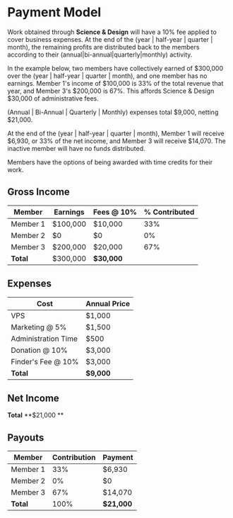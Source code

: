# Payment Model

Work obtained through **Science & Design** will have a 10% fee applied to cover business expenses. At the end of the (year | half-year | quarter | month), the remaining profits are distributed back to the members according to their (annual|bi-annual|quarterly|monthly) activity.

In the example below, two members have collectively earned of $300,000 over the (year | half-year | quarter | month), and one member has no earnings. Member 1's income of $100,000 is 33% of the total revenue that year, and Member 3's $200,000 is 67%. This affords Science & Design $30,000 of administrative fees.

(Annual | Bi-Annual | Quarterly | Monthly) expenses total $9,000, netting $21,000.

At the end of the (year | half-year | quarter | month), Member 1 will receive $6,930, or 33% of the net income, and Member 3 will receive $14,070. The inactive member will have no funds distributed. 

Members have the options of being awarded with time credits for their work. 

## Gross Income
| Member	| Earnings |	Fees @ 10% |	% Contributed |
|---------|----------|-------|----------------|
| Member 1 |	$100,000 |	$10,000 |	33% |
| Member 2 |	$0	| $0	| 0% |
| Member 3	| $200,000 |	$20,000 |	67% |
| **Total** |	$300,000 |	**$30,000** |	
			

## Expenses
| Cost |  Annual Price |	
|------|---------------|
| VPS	| $1,000 |		
| Marketing @ 5%	| $1,500|	
| Administration Time |	$500 |
| Donation @ 10% | $3,000 |
| Finder's Fee @ 10% | $3,000 |
| **Total**	| **$9,000** |
			
## Net Income			
**Total**	**$21,000	**	
			
## Payouts			
| Member |	Contribution |	Payment |	
|--------|---------------|----------|
| Member 1	| 33%	| $6,930 |
| Member 2	| 0% |	$0	|
| Member 3	| 67% |	$14,070 |	
| **Total**	| 100%	| **$21,000** |	
